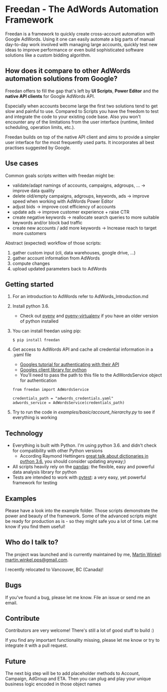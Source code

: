 # Freedan - The AdWords Automation Framework
Freedan is a framework to quickly create cross-account automation with Google AdWords.
Using it one can easily automate a big parts of manual day-to-day work involved with managing
large accounts, quickly test new ideas to improve performance or even build sophisticated software
solutions like a custom bidding algorithm.

## How does it compare to other AdWords automation solutions from Google?
Freedan offers to fill the gap that's left by **UI Scripts**, **Power Editor** and the **native
API clients** for Google AdWords API.

Especially when accounts become large the first two solutions tend to get slow and painful to use.
Compared to Scripts you have the freedom to test and integrate the code to your existing code base.
Also you won't encounter any of the limitations from the user interface (runtime, limited scheduling,
operation limits, etc.).

Freedan builds on top of the native API client and aims to provide a simpler user interface for the
most frequently used parts. It incorporates all best practises suggested by Google. 

## Use cases
Common goals scripts written with freedan might be:
* validate/adapt namings of accounts, campaigns, adgroups, ... -> improve data quality
* delete old/empty campaigns, adgroups, keywords, ads -> improve speed when working with AdWords Power Editor
* adjust bids -> improve cost efficiency of accounts
* update ads -> improve customer experience + raise CTR
* create negative keywords -> reallocate search queries to more suitable keywords and/or block bad traffic
* create new accounts / add more keywords -> Increase reach to target more customers

Abstract (expected) workflow of those scripts:
1. gather custom input (cli, data warehouses, google drive, ...)
1. gather account information from AdWords
1. compute changes
1. upload updated parameters back to AdWords

## Getting started
1. For an introduction to AdWords refer to AdWords_Introduction.md
1. Install python 3.6.
    * Check out [pyenv](https://github.com/pyenv/pyenv) and [pyenv-virtualenv](https://github.com/pyenv/pyenv-virtualenv)
    if you have an older version of python installed
1. You can install freedan using pip:

    `$ pip install freedan`
1. Get access to AdWords API and cache all credential information in a .yaml file
    * [Googles tutorial for authenticating with their API](https://www.youtube.com/watch?v=yaDlZMfYWkg&list=PLOU2XLYxmsII2PCvm73bwxRCu2g_dyp67&index=2) 
    * [Googles client library for python](https://github.com/googleads/googleads-python-lib)
    * You'll need to pass the path to this file to the AdWordsService object for authentication
    
    ```
    from freedan import AdWordsService
    
    credentials_path = "adwords_credentials.yaml"
    adwords_service = AdWordsService(credentials_path)
    ```
1. Try to run the code in *examples/basic/account_hierarchy.py* to see if everything is working

## Technology
* Everything is built with Python. I'm using python 3.6. and didn't check for compatibility with other Python versions
    * According Raymond Hettingers [great talk about dictionaries in python 3.6.](https://www.youtube.com/watch?v=p33CVV29OG8)
    you should consider updating anyway;)
* All scripts heavily rely on the [pandas](https://github.com/pandas-dev/pandas): the flexible, 
easy and powerful data analysis library for python
* Tests are intended to work with [pytest](https://github.com/pytest-dev/pytest): a very easy,
yet powerful framework for testing

## Examples
Please have a look into the example folder. Those scripts demonstrate the power and beauty of the
framework. Some of the advanced scripts might be ready for production as is - so they might safe
you a lot of time. Let me know if you find them useful!

## Who do I talk to?
The project was launched and is currently maintained by me, [Martin Winkel](https://www.linkedin.com/in/martin-winkel-90678977):
 martin.winkel.pps@gmail.com.
 
I recently relocated to Vancouver, BC (Canada)!

## Bugs
If you've found a bug, please let me know. File an issue or send me an email.

## Contribute
Contributors are very welcome! There's still a lot of good stuff to build :)

If you find any important functionality missing, please let me know or try to integrate it with a
pull request.

## Future
The next big step will be to add placeholder methods to Account, Campaign, AdGroup and ETA.
Then you can plug and play your unique business logic encoded in those object names 
